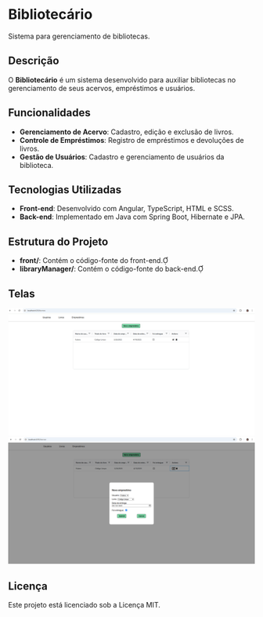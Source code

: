 # Bibliotecário

Sistema para gerenciamento de bibliotecas.

## Descrição

O **Bibliotecário** é um sistema desenvolvido para auxiliar bibliotecas no gerenciamento de seus acervos, empréstimos e usuários. 

## Funcionalidades

- **Gerenciamento de Acervo**: Cadastro, edição e exclusão de livros.
- **Controle de Empréstimos**: Registro de empréstimos e devoluções de livros.
- **Gestão de Usuários**: Cadastro e gerenciamento de usuários da biblioteca.

## Tecnologias Utilizadas

- **Front-end**: Desenvolvido com Angular, TypeScript, HTML e SCSS.
- **Back-end**: Implementado em Java com Spring Boot, Hibernate e JPA.

## Estrutura do Projeto

- **front/**: Contém o código-fonte do front-end.
- **libraryManager/**: Contém o código-fonte do back-end.

## Telas

![alt tabela de emprestimos](./images-readme/image1.png)
![alt formulario de emprestimos](./images-readme/image2.png)


## Licença

Este projeto está licenciado sob a Licença MIT. 
